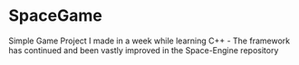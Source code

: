 # SpaceGame
Simple Game Project I made in a week while learning C++ - The framework has continued and been vastly improved in the Space-Engine repository
